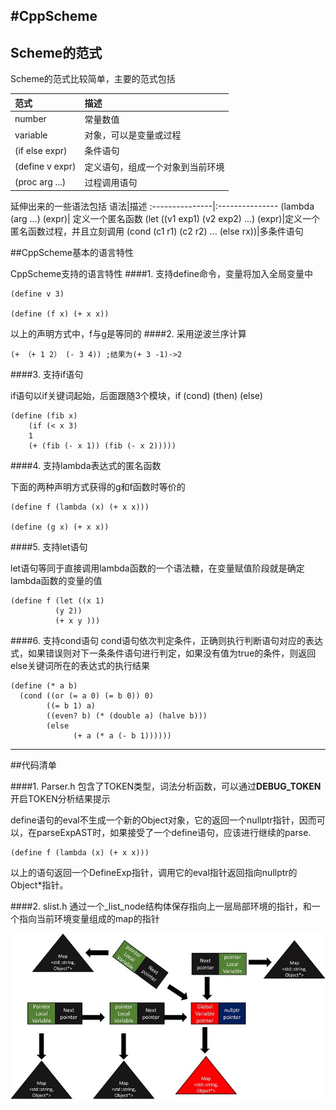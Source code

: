 
#**CppScheme**
----------

## Scheme的范式

Scheme的范式比较简单，主要的范式包括

范式|描述 
:---------------|:---------------
number|常量数值
variable|对象，可以是变量或过程
(if else expr)|条件语句
(define v expr)|定义语句，组成一个对象到当前环境
(proc arg ...)|过程调用语句

延伸出来的一些语法包括
语法|描述 
:---------------|:---------------
(lambda (arg ...) (expr)|					定义一个匿名函数
(let ((v1 exp1) (v2 exp2) ...) (expr)|定义一个匿名函数过程，并且立刻调用
(cond (c1 r1) (c2 r2) ... (else rx))|多条件语句






##CppScheme基本的语言特性

CppScheme支持的语言特性
####1. 支持define命令，变量将加入全局变量中

	(define v 3)
    
    (define (f x) (+ x x))
以上的声明方式中，f与g是等同的
####2. 采用逆波兰序计算

    (+ （+ 1 2） (- 3 4)) ;结果为(+ 3 -1)->2
	

####3. 支持if语句

if语句以if关键词起始，后面跟随3个模块，if (cond) (then) (else)

    (define (fib x) 
    	(if (< x 3)
    	1
    	(+ (fib (- x 1)) (fib (- x 2)))))

####4. 支持lambda表达式的匿名函数

下面的两种声明方式获得的g和f函数时等价的

    (define f (lambda (x) (+ x x)))

	(define (g x) (+ x x))

####5. 支持let语句

let语句等同于直接调用lambda函数的一个语法糖，在变量赋值阶段就是确定lambda函数的变量的值

	(define f (let ((x 1)
			  (y 2))
	          (+ x y )))

####6. 支持cond语句
cond语句依次判定条件，正确则执行判断语句对应的表达式，如果错误则对下一条条件语句进行判定，如果没有值为true的条件，则返回else关键词所在的表达式的执行结果

	(define (* a b)
	  (cond ((or (= a 0) (= b 0)) 0)
            ((= b 1) a)
            ((even? b) (* (double a) (halve b)))
            (else
                  (+ a (* a (- b 1))))))

	

----------


##代码清单

####1. Parser.h
包含了TOKEN类型，词法分析函数，可以通过**DEBUG_TOKEN**开启TOKEN分析结果提示



define语句的eval不生成一个新的Object对象，它的返回一个nullptr指针，因而可以，在parseExpAST时，如果接受了一个define语句，应该进行继续的parse.

	(define f (lambda (x) (+ x x)))

以上的语句返回一个DefineExp指针，调用它的eval指针返回指向nullptr的Object*指针。

####2. slist.h
通过一个_list_node结构体保存指向上一层局部环境的指针，和一个指向当前环境变量组成的map的指针

![Enviroment list](https://github.com/MrEcoli/CppScheme/blob/master/Data/Enviroment.jpg)
